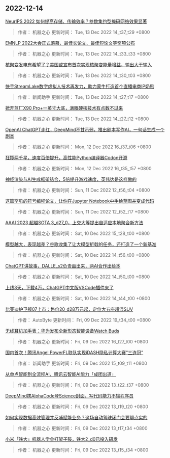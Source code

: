 
## 2022-12-14

 [NeurIPS 2022   如何提高存储、传输效率？参数集约型掩码网络效果显著](https://www.jiqizhixin.com/articles/2022-12-13-5)

> 作者： 机器之心  更新时间： Tue, 13 Dec 2022 14_t37_t29 +0800

 [EMNLP 2022大会正式落幕，最佳长论文、最佳短论文等奖项公布](https://www.jiqizhixin.com/articles/2022-12-13-4)

> 作者： 机器之心  更新时间： Tue, 13 Dec 2022 14_t33_t33 +0800

 [核聚变发电有希望了？美国或宣布首次实现核聚变能量增益，输出大于输入](https://www.jiqizhixin.com/articles/2022-12-13-3)

> 作者： 机器之心  更新时间： Tue, 13 Dec 2022 14_t30_t03 +0800

 [快手StreamLake数字虚拟人技术再发力，助力蒙牛打造首个直播电商IP奶思](https://www.jiqizhixin.com/articles/2022-12-13-2)

> 作者： 新闻助手  更新时间： Tue, 13 Dec 2022 14_t27_t17 +0800

 [掀开蓝厂X90 Pro+一英寸大底，满眼硬核技术有点数不过来](https://www.jiqizhixin.com/articles/2022-12-13)

> 作者： 机器之心  更新时间： Tue, 13 Dec 2022 14_t27_t12 +0800

 [OpenAI ChatGPT走红，DeepMind不甘示弱，推出剧本写作AI，一句话生成一个剧本](https://www.jiqizhixin.com/articles/2022-12-12-6)

> 作者： 机器之心  更新时间： Mon, 12 Dec 2022 16_t37_t06 +0800

 [狂揽两千星，速度百倍提升，高性能Python编译器Codon开源](https://www.jiqizhixin.com/articles/2022-12-12-5)

> 作者： 机器之心  更新时间： Mon, 12 Dec 2022 16_t35_t57 +0800

 [神经渲染与AI生成框架结合，5倍提升游戏速度，英伟达是这样做的](https://www.jiqizhixin.com/articles/2022-12-11-2)

> 作者： 机器之心  更新时间： Sun, 11 Dec 2022 12_t56_t04 +0800

 [这篇罕见的符号编程论文，让你在Jupyter Notebook中手绘草图并变成代码](https://www.jiqizhixin.com/articles/2022-12-11)

> 作者： 机器之心  更新时间： Sun, 11 Dec 2022 12_t52_t17 +0800

 [AAAI 2023   超越SOTA 3_d27_0，上交大等提出自适应本地聚合新方法](https://www.jiqizhixin.com/articles/2022-12-12-4)

> 作者： 机器之心  更新时间： Sat, 10 Dec 2022 15_t28_t00 +0800

 [模型越大，表现越差？谷歌收集了让大模型折戟的任务，还打造了一个新基准](https://www.jiqizhixin.com/articles/2022-12-12-3)

> 作者： 机器之心  更新时间： Sat, 10 Dec 2022 14_t56_t00 +0800

 [ChatGPT讲故事，DALLE_s2负责画出来，两AI合作出绘本](https://www.jiqizhixin.com/articles/2022-12-12-2)

> 作者： 机器之心  更新时间： Sat, 10 Dec 2022 14_t50_t00 +0800

 [上线3天，下载4万，ChatGPT中文版VSCode插件来了](https://www.jiqizhixin.com/articles/2022-12-12)

> 作者： 机器之心  更新时间： Sat, 10 Dec 2022 14_t44_t00 +0800

 [比亚迪护卫舰07上市：售价20_d28万元起，定位大五座超混SUV](https://www.jiqizhixin.com/articles/2022-12-09-9)

> 作者： AutoByte  更新时间： Fri, 09 Dec 2022 19_t34_t00 +0800

 [无线耳机加手表：华为发布全新形态智能设备Watch Buds](https://www.jiqizhixin.com/articles/2022-12-09-8)

> 作者： 机器之心  更新时间： Fri, 09 Dec 2022 16_t27_t00 +0800

 [国内首次！腾讯Angel PowerFL联队实现iDASH隐私计算大赛“三连冠”](https://www.jiqizhixin.com/articles/2022-12-09-7)

> 作者： 新闻助手  更新时间： Fri, 09 Dec 2022 15_t09_t11 +0800

 [从单点智能到全流程AI，腾讯云智能AI能力「成团出道」](https://www.jiqizhixin.com/articles/2022-12-09-6)

> 作者： 机器之心  更新时间： Fri, 09 Dec 2022 13_t22_t37 +0800

 [DeepMind携AlphaCode登Science封面，写代码能力不输程序员](https://www.jiqizhixin.com/articles/2022-12-09-5)

> 作者： 机器之心  更新时间： Fri, 09 Dec 2022 13_t19_t20 +0800

 [如何实现数据高效管理并反哺赋能业务？这场自动驾驶闭门会要聊点实的](https://www.jiqizhixin.com/articles/2022-12-09-4)

> 作者： 机器之心  更新时间： Fri, 09 Dec 2022 13_t17_t34 +0800

 [​小米「铁大」机器人学会打架子鼓，铁大2_d0已投入研发](https://www.jiqizhixin.com/articles/2022-12-09-3)

> 作者： 机器之心  更新时间： Fri, 09 Dec 2022 13_t15_t34 +0800
